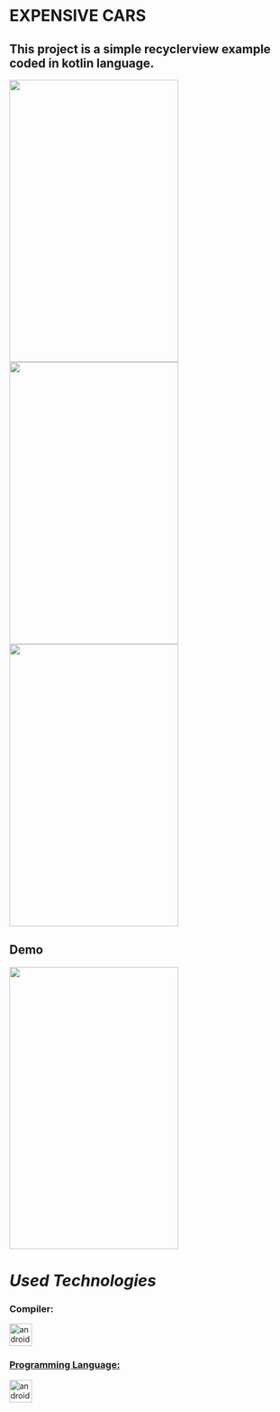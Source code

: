 # EXPENSIVE CARS

## This project is a simple recyclerview example coded in kotlin language.

<p align="left">
<img src="https://swanky.website/PicturesAndGifs/Screenshot1.png" width="300" height="500"/>
<img src="https://swanky.website/PicturesAndGifs/Screenshot2.png" width="300" height="500"/> 
<img src="https://swanky.website/PicturesAndGifs/Screenshot3.png" width="300" height="500"/> 
  
</p>

## Demo

<img src="https://github.com/muhammedmustafageldi/KotlinRecyclerviewExample/blob/main/PhotosAndGifs/application.gif" width="300" height="500" />

# *Used Technologies*

<h3 align="left">Compiler:</h3>
<p align="left"> <a href="https://developer.android.com" target="_blank" rel="noreferrer"> <img src="https://img.icons8.com/color/452/android-studio--v3.png" alt="android" width="40" height="40"/>
  
<h3 align="left">Programming Language:</h3>
<p align="left"> <a href="https://developer.android.com" target="_blank" rel="noreferrer"> <img src="https://img.icons8.com/color/452/android-studio--v3.png" alt="android" width="40" height="40"/>
  


